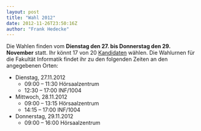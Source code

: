 ```yaml
---
layout: post
title: "Wahl 2012"
date: 2012-11-26T23:50:16Z
author: "Frank Hedecke"
---
```


<p>
Die Wahlen finden vom <strong>Dienstag den 27. bis Donnerstag den 29. November</strong> statt. Ihr könnt 17 von 20 <a href="/fsr:wahlen_12" class="wikilink1" title="fsr:wahlen_12">Kandidaten</a> wählen. Die Wahlurnen für die Fakultät Informatik findet ihr zu den folgenden Zeiten an den angegebenen Orten:
</p>
<ul>
	<li>Dienstag, 27.11.2012
		<ul>
			<li>09:00 – 11:30 Hörsaalzentrum</li>
			<li>12:30 – 17:00 INF/1004</li>
		</ul>
	</li>
	<li>Mittwoch, 28.11.2012
		<ul>
			<li>09:00 – 13:15 Hörsaalzentrum</li>
			<li>14:15 – 17:00 INF/1004</li>
		</ul>
	</li>
	<li>Donnerstag, 29.11.2012
		<ul>
			<li>09:00 – 16:00 Hörsaalzentrum</li>
		</ul>
	</li>
</ul>
